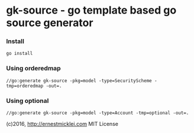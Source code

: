 # gk-source - go template based go source generator

### Install

	go install

### Using orderedmap

	//go:generate gk-source -pkg=model -type=SecurityScheme -tmp=orderedmap -out=.

### Using optional

	//go:generate gk-source -pkg=model -type=Account -tmp=optional -out=.


(c)2016, http://ernestmicklei.com MIT License